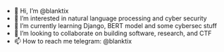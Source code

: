 - 👋 Hi, I’m @blanktix
- 👀 I’m interested in natural language processing and cyber security
- 🌱 I’m currently learning Django, BERT model and some cybersec stuff
- 💞️ I’m looking to collaborate on building software, research, and CTF
- 📫 How to reach me telegram: @blanktix

<!---
blanktix/blanktix is a ✨ special ✨ repository because its `README.md` (this file) appears on your GitHub profile.
You can click the Preview link to take a look at your changes.
--->
